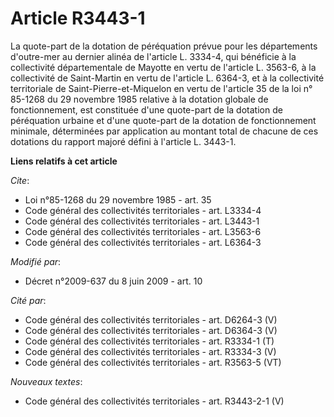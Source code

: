 # Article R3443-1

La quote-part de la dotation de péréquation prévue pour les départements d'outre-mer au dernier alinéa de l'article L.
3334-4, qui bénéficie à la collectivité départementale de Mayotte en vertu de l'article L. 3563-6, à la collectivité de
Saint-Martin en vertu de l'article L. 6364-3, et à la collectivité territoriale de Saint-Pierre-et-Miquelon en vertu de
l'article 35 de la loi n° 85-1268 du 29 novembre 1985 relative à la dotation globale de fonctionnement, est constituée d'une
quote-part de la dotation de péréquation urbaine et d'une quote-part de la dotation de fonctionnement minimale, déterminées
par application au montant total de chacune de ces dotations du rapport majoré défini à l'article L. 3443-1.

**Liens relatifs à cet article**

_Cite_:

  - Loi n°85-1268 du 29 novembre 1985 - art. 35
  - Code général des collectivités territoriales - art. L3334-4
  - Code général des collectivités territoriales - art. L3443-1
  - Code général des collectivités territoriales - art. L3563-6
  - Code général des collectivités territoriales - art. L6364-3

_Modifié par_:

  - Décret n°2009-637 du 8 juin 2009 - art. 10

_Cité par_:

  - Code général des collectivités territoriales - art. D6264-3 (V)
  - Code général des collectivités territoriales - art. D6364-3 (V)
  - Code général des collectivités territoriales - art. R3334-1 (T)
  - Code général des collectivités territoriales - art. R3334-3 (V)
  - Code général des collectivités territoriales - art. R3563-5 (VT)

_Nouveaux textes_:

  - Code général des collectivités territoriales - art. R3443-2-1 (V)
